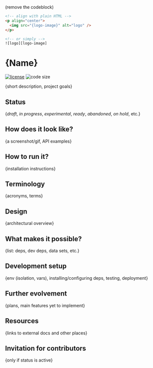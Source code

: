 (remove the codeblock)

```html
<!-- align with plain HTML -->
<p align="center">
  <img src="{logo-image}" alt="logo" />
</p>

<!-- or simply -->
![logo][logo-image]
```

# {Name}

  [![license][license-image]][license-url]
  ![code size][code-size-image]

{short description, project goals}

## Status
{*draft*, *in progress*, *experimental*, *ready*, *abandoned*, *on hold*, etc.}

## How does it look like?
{a screenshot/gif, API examples}

## How to run it?
{installation instructions}

## Terminology
{acronyms, terms}

## Design
{architectural overview}

## What makes it possible?
{list: deps, dev deps, data sets, etc.}

## Development setup
{env (isolation, vars), installing/configuring deps, testing, deployment}

## Further evolvement
{plans, main features yet to implement}

## Resources
{links to external docs and other places}

## Invitation for contributors
{only if status is active}

[license-image]: https://img.shields.io/github/license/oleksmarkh/{name}.svg?style=flat-square
[license-url]: https://github.com/oleksmarkh/{name}/blob/master/LICENSE
[code-size-image]: https://img.shields.io/github/languages/code-size/oleksmarkh/{name}.svg?style=flat-square
